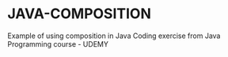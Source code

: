 # JAVA-COMPOSITION
Example of using composition in Java
Coding exercise from Java Programming course - UDEMY
